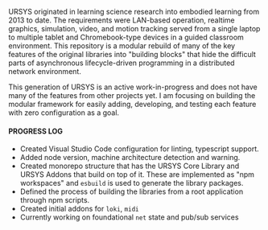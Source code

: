 URSYS originated in learning science research into embodied learning from 2013 to date. The requirements were LAN-based operation, realtime graphics, simulation, video, and motion tracking served from a single laptop to multiple tablet and Chromebook-type devices in a guided classroom environment. This repository is a modular rebuild of many of the key features of the original libraries into "building blocks" that hide the difficult parts of asynchronous lifecycle-driven programming in a distributed network environment. 

This generation of URSYS is an active work-in-progress and does not have many of the features from other projects yet. I am focusing on building the modular framework for easily adding, developing, and testing each feature with zero configuration as a goal. 

#### PROGRESS LOG

* Created Visual Studio Code configuration for linting, typescript support.
* Added node version, machine architecture detection and warning.
* Created monorepo structure that has the URSYS Core Library and URSYS Addons that build on top of it. These are implemented as "npm workspaces" and `esbuild` is used to generate the library packages. 
* Defined the process of building the libraries from a root application through npm scripts. 
* Created initial addons for `loki`, `midi`
* Currently working on foundational `net` state and pub/sub services

